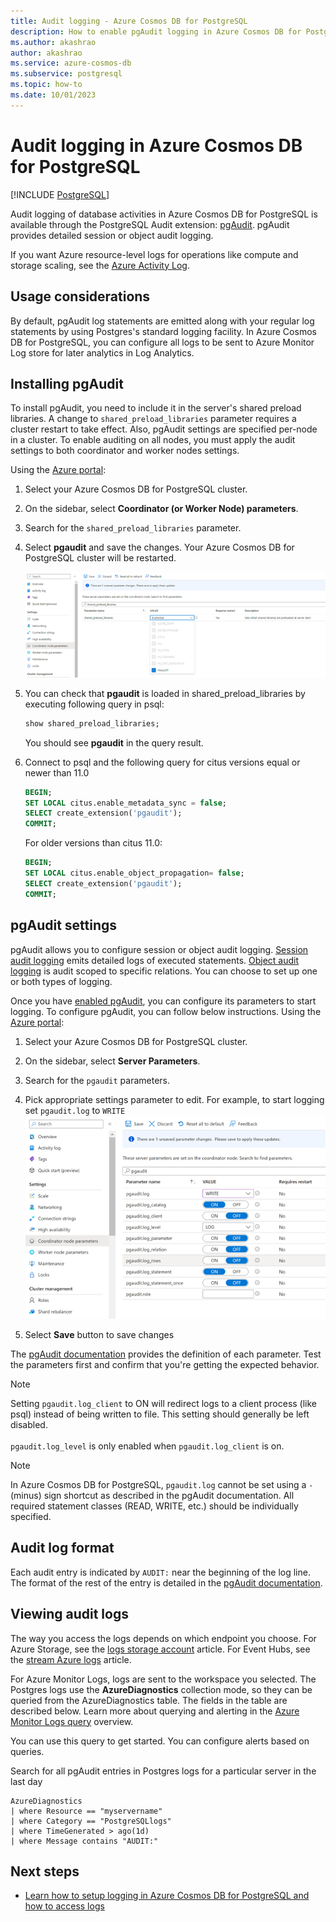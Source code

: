```yaml
---
title: Audit logging - Azure Cosmos DB for PostgreSQL
description: How to enable pgAudit logging in Azure Cosmos DB for PostgreSQL.
ms.author: akashrao
author: akashrao
ms.service: azure-cosmos-db
ms.subservice: postgresql
ms.topic: how-to
ms.date: 10/01/2023
---
```


# Audit logging in Azure Cosmos DB for PostgreSQL

[!INCLUDE [PostgreSQL](../includes/appliesto-postgresql.md)]

Audit logging of database activities in Azure Cosmos DB for PostgreSQL is available through the PostgreSQL Audit extension: [pgAudit](https://www.pgaudit.org/). pgAudit provides detailed session or object audit logging.

If you want Azure resource-level logs for operations like compute and storage scaling, see the [Azure Activity Log](../../azure-monitor/essentials/platform-logs-overview.md).

## Usage considerations
By default, pgAudit log statements are emitted along with your regular log statements by using Postgres's standard logging facility. In Azure Cosmos DB for PostgreSQL, you can configure all logs to be sent to Azure Monitor Log store for later analytics in Log Analytics. 

## Installing pgAudit

To install pgAudit, you need to include it in the server's shared preload libraries. A change to `shared_preload_libraries` parameter requires a cluster restart to take effect. Also, pgAudit settings are specified per-node in a cluster. To enable auditing on all nodes, you must apply the audit settings to both coordinator and worker nodes settings.

Using the [Azure portal](https://portal.azure.com):

 1. Select your Azure Cosmos DB for PostgreSQL cluster.
 1. On the sidebar, select **Coordinator (or Worker Node) parameters**.
 1. Search for the `shared_preload_libraries` parameter.
 1. Select **pgaudit** and save the changes. Your Azure Cosmos DB for PostgreSQL cluster will be restarted.
   
    [![Screenshot of shared preload libraries in Azure portal.](media/howto-enable-pgaudit/shared-preload-libraries.png)](media/howto-enable-pgaudit/shared-preload-libraries-expanded.png#lightbox)

 1. You can check that **pgaudit** is loaded in shared_preload_libraries by executing following query in psql:
      ```SQL
      show shared_preload_libraries;
      ```
      You should see **pgaudit** in the query result. 

 1. Connect to psql and the following query for citus versions equal or newer than 11.0
     ```SQL
     BEGIN; 
     SET LOCAL citus.enable_metadata_sync = false; 
     SELECT create_extension('pgaudit'); 
     COMMIT; 
      ```
    
    For older versions than citus 11.0: 
       ```SQL
     BEGIN; 
     SET LOCAL citus.enable_object_propagation= false; 
     SELECT create_extension('pgaudit'); 
     COMMIT; 
      ```

## pgAudit settings

pgAudit allows you to configure session or object audit logging. [Session audit logging](https://github.com/pgaudit/pgaudit/blob/master/README.md#session-audit-logging) emits detailed logs of executed statements. [Object audit logging](https://github.com/pgaudit/pgaudit/blob/master/README.md#object-audit-logging) is audit scoped to specific relations. You can choose to set up one or both types of logging. 

Once you have [enabled pgAudit](#installing-pgaudit), you can configure its parameters to start logging. 
To configure pgAudit, you can follow below instructions. 
Using the [Azure portal](https://portal.azure.com):

   1. Select your Azure Cosmos DB for PostgreSQL cluster.
   2. On the sidebar, select **Server Parameters**.
   3. Search for the `pgaudit` parameters.
   4. Pick appropriate settings parameter to edit. For example, to start logging set `pgaudit.log` to `WRITE`
            [ ![Screenshot of audit parameters in Azure portal.](media/howto-enable-pgaudit/audit-parameters.png)](media/howto-enable-pgaudit/audit-parameters-expanded.png#lightbox)

   5. Select **Save** button to save changes

 The [pgAudit documentation](https://github.com/pgaudit/pgaudit/blob/master/README.md#settings) provides the definition of each parameter. Test the parameters first and confirm that you're getting the expected behavior.

> [!NOTE]
> Setting `pgaudit.log_client` to ON will redirect logs to a client process (like psql) instead of being written to file. This setting should generally be left disabled. <br> <br>
> `pgaudit.log_level` is only enabled when `pgaudit.log_client` is on.

> [!NOTE]
> In Azure Cosmos DB for PostgreSQL, `pgaudit.log` cannot be set using a `-` (minus) sign shortcut as described in the pgAudit documentation. All required statement classes (READ, WRITE, etc.) should be individually specified.

## Audit log format
Each audit entry is indicated by `AUDIT:` near the beginning of the log line. The format of the rest of the entry is detailed in the [pgAudit documentation](https://github.com/pgaudit/pgaudit/blob/master/README.md#format).


## Viewing audit logs
The way you access the logs depends on which endpoint you choose. For Azure Storage, see the [logs storage account](../../azure-monitor/essentials/resource-logs.md#send-to-azure-storage) article. For Event Hubs, see the [stream Azure logs](../../azure-monitor/essentials/resource-logs.md#send-to-azure-event-hubs) article.

For Azure Monitor Logs, logs are sent to the workspace you selected. The Postgres logs use the **AzureDiagnostics** collection mode, so they can be queried from the AzureDiagnostics table. The fields in the table are described below. Learn more about querying and alerting in the [Azure Monitor Logs query](../../azure-monitor/logs/log-query-overview.md) overview.

You can use this query to get started. You can configure alerts based on queries.

Search for all pgAudit entries in Postgres logs for a particular server in the last day
```kusto
AzureDiagnostics
| where Resource == "myservername"
| where Category == "PostgreSQLlogs"
| where TimeGenerated > ago(1d) 
| where Message contains "AUDIT:"
```

## Next steps

- [Learn how to setup logging in Azure Cosmos DB for PostgreSQL and how to access logs](howto-logging.md)